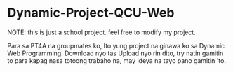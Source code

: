 # Dynamic-Project-QCU-Web
 NOTE: this is just a school project. feel free to modify my project.


Para sa PT4A na groupmates ko, Ito yung project na ginawa ko sa Dynamic Web Programming. 
Download nyo tas Upload nyo rin dito, try natin gamitin to para kapag nasa totoong trabaho na,
may ideya na tayo pano gamitin 'to.

